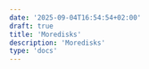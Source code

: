 ```yaml
---
date: '2025-09-04T16:54:54+02:00'
draft: true
title: 'Moredisks'
description: 'Moredisks'
type: 'docs'
---
```

